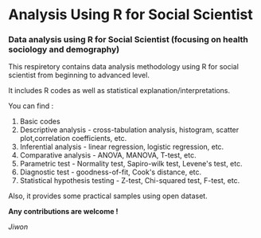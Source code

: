 # Analysis Using R for Social Scientist
### Data analysis using R for Social Scientist (focusing on health sociology and demography)

This respiretory contains data analysis methodology using R for social scientist from beginning to advanced level.

It includes R codes as well as statistical explanation/interpretations. 
  
You can find :
1) Basic codes
2) Descriptive analysis - cross-tabulation analysis, histogram, scatter plot,correlation coefficients, etc.
3) Inferential analysis - linear regression, logistic regression, etc. 
4) Comparative analysis - ANOVA, MANOVA, T-test, etc.
5) Parametric test - Normality test, Sapiro-wilk test, Levene's test, etc. 
6) Diagnostic test - goodness-of-fit, Cook's distance, etc.
7) Statistical hypothesis testing - Z-test, Chi-squared test, F-test, etc.

Also, it provides some practical samples using open dataset.

**Any contributions are welcome !**

*Jiwon*
